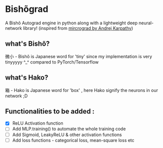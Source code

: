# Bishõgrad

A  Bishõ Autograd engine in python along with a lightweight deep neural-network library! (inspired from [mircrograd by Andrej Karpathy](https://github.com/karpathy/micrograd))

## what's Bishõ?
微小 - Bishõ is Japanese word for 'tiny' since my implementation is very tinyyyyy ^_^ compared to PyTorch/Tensorflow

## what's Hako?
箱 - Hako is Japanese word for 'box' , here Hako signify the neurons in our network ;D

## Functionalities to be added : 
- [x] ReLU Activation function
- [ ] Add MLP.training() to automate the whole training code
- [ ] Add Sigmoid, LeakyReLU & other activation functions
- [ ] Add loss functions - categorical loss, mean-square loss etc 
